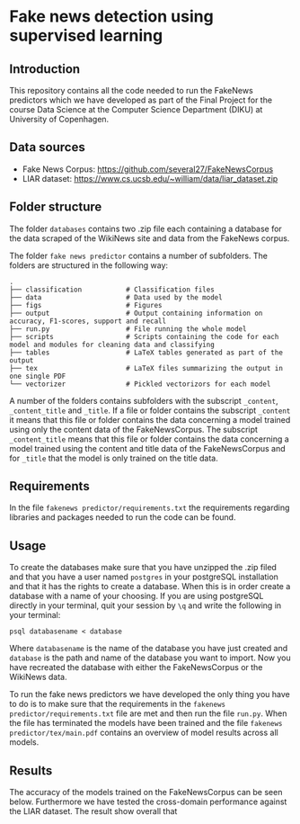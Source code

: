 # Fake news detection using supervised learning
## Introduction 
This repository contains all the code needed to run the FakeNews predictors which we have developed as part of the Final Project for the course Data Science at the Computer Science Department (DIKU) at University of Copenhagen. 
## Data sources 
* Fake News Corpus: https://github.com/several27/FakeNewsCorpus
* LIAR dataset: https://www.cs.ucsb.edu/~william/data/liar_dataset.zip

## Folder structure 
The folder `databases` contains two .zip file each containing a database for the data scraped of the WikiNews site and data from the FakeNews corpus. 

The folder `fake news predictor` contains a number of subfolders. The folders are structured in the following way: 

    .
    ├── classification           # Classification files          
    ├── data                     # Data used by the model 
    ├── figs                     # Figures 
    ├── output                   # Output containing information on accuracy, F1-scores, support and recall 
    ├── run.py                   # File running the whole model 
    ├── scripts                  # Scripts containing the code for each model and modules for cleaning data and classifying
    ├── tables                   # LaTeX tables generated as part of the output
    ├── tex                      # LaTeX files summarizing the output in one single PDF 
    └── vectorizer               # Pickled vectorizors for each model 

A number of the folders contains subfolders with the subscript `_content`, `_content_title` and `_title`. If a file or folder contains the subscript `_content` it means that this file or folder contains the data concerning a model trained using only the content data of the FakeNewsCorpus. The subscript `_content_title` means that this file or folder contains the data concerning a model trained using the content and title data of the FakeNewsCorpus and for `_title` that the model is only trained on the title data. 
## Requirements 
In the file `fakenews predictor/requirements.txt` the requirements regarding libraries and packages needed to run the code can be found. 
## Usage
To create the databases make sure that you have unzipped the .zip filed and that you have a user named `postgres` in your postgreSQL installation and that it has the rights to create a database. When this is in order create a database with a name of your choosing. If you are using postgreSQL directly in your terminal, quit your session by `\q` and write the following in your terminal: 

```psql databasename < database```

Where `databasename` is the name of the database you have just created and `database` is the path and name of the database you want to import. Now you have recreated the database with either the FakeNewsCorpus or the WikiNews data. 

To run the fake news predictors we have developed the only thing you have to do is to make sure that the requirements in the `fakenews predictor/requirements.txt` file are met and then run the file `run.py`. When the file has terminated the models have been trained and the file `fakenews predictor/tex/main.pdf` contains an overview of model results across all models. 

## Results 
The accuracy of the models trained on the FakeNewsCorpus can be seen below. Furthermore we have tested the cross-domain performance against the LIAR dataset. The result show overall that 
